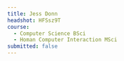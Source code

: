 ```yaml
---
title: Jess Donn
headshot: HFSsz9T
course:
  - Computer Science BSci
  - Homan Computer Interaction MSci
submitted: false
---
```

